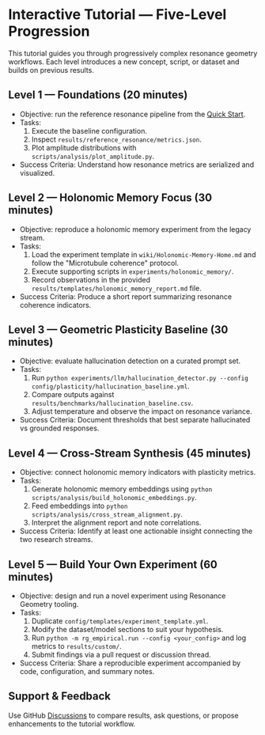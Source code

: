 # Interactive Tutorial — Five-Level Progression

This tutorial guides you through progressively complex resonance geometry workflows. Each level introduces a new concept, script, or dataset and builds on previous results.

## Level 1 — Foundations (20 minutes)
- Objective: run the reference resonance pipeline from the [Quick Start](Quick-Start).
- Tasks:
  1. Execute the baseline configuration.
  2. Inspect `results/reference_resonance/metrics.json`.
  3. Plot amplitude distributions with `scripts/analysis/plot_amplitude.py`.
- Success Criteria: Understand how resonance metrics are serialized and visualized.

## Level 2 — Holonomic Memory Focus (30 minutes)
- Objective: reproduce a holonomic memory experiment from the legacy stream.
- Tasks:
  1. Load the experiment template in `wiki/Holonomic-Memory-Home.md` and follow the "Microtubule coherence" protocol.
  2. Execute supporting scripts in `experiments/holonomic_memory/`.
  3. Record observations in the provided `results/templates/holonomic_memory_report.md` file.
- Success Criteria: Produce a short report summarizing resonance coherence indicators.

## Level 3 — Geometric Plasticity Baseline (30 minutes)
- Objective: evaluate hallucination detection on a curated prompt set.
- Tasks:
  1. Run `python experiments/llm/hallucination_detector.py --config config/plasticity/hallucination_baseline.yml`.
  2. Compare outputs against `results/benchmarks/hallucination_baseline.csv`.
  3. Adjust temperature and observe the impact on resonance variance.
- Success Criteria: Document thresholds that best separate hallucinated vs grounded responses.

## Level 4 — Cross-Stream Synthesis (45 minutes)
- Objective: connect holonomic memory indicators with plasticity metrics.
- Tasks:
  1. Generate holonomic memory embeddings using `python scripts/analysis/build_holonomic_embeddings.py`.
  2. Feed embeddings into `python scripts/analysis/cross_stream_alignment.py`.
  3. Interpret the alignment report and note correlations.
- Success Criteria: Identify at least one actionable insight connecting the two research streams.

## Level 5 — Build Your Own Experiment (60 minutes)
- Objective: design and run a novel experiment using Resonance Geometry tooling.
- Tasks:
  1. Duplicate `config/templates/experiment_template.yml`.
  2. Modify the dataset/model sections to suit your hypothesis.
  3. Run `python -m rg_empirical.run --config <your_config>` and log metrics to `results/custom/`.
  4. Submit findings via a pull request or discussion thread.
- Success Criteria: Share a reproducible experiment accompanied by code, configuration, and summary notes.

## Support & Feedback
Use GitHub [Discussions](https://github.com/justindbilyeu/Resonance_Geometry/discussions) to compare results, ask questions, or propose enhancements to the tutorial workflow.
